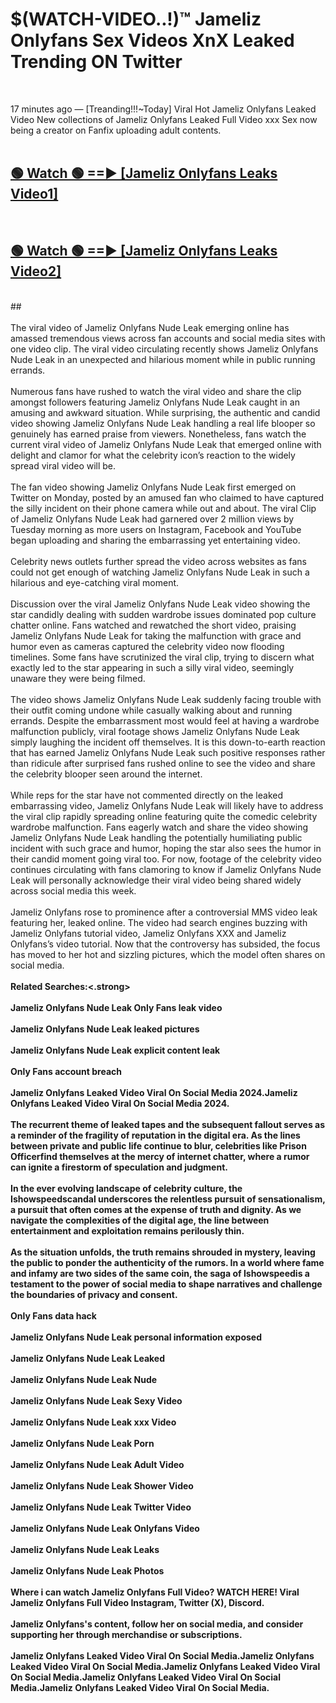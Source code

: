 # $(WATCH-VIDEO..!)™ Jameliz Onlyfans Sex Videos XnX Leaked Trending ON Twitter<br>
<br>

17 minutes ago — [Treanding!!!~Today] Viral Hot Jameliz Onlyfans Leaked Video New collections of Jameliz Onlyfans Leaked Full Video xxx Sex now being a creator on Fanfix uploading adult contents.
<br>
 <br>

##  <a href="https://best2vid.blogspot.com?title=Jameliz_Onlyfans">🟢 Watch 🟢 ==► [Jameliz Onlyfans Leaks Video1]</a><br>
  <br>

##  <a href="https://best2vid.blogspot.com?title=Jameliz_Onlyfans">🟢 Watch 🟢 ==► [Jameliz Onlyfans Leaks Video2]</a><br>
  <br>
  ##
  <br>
  <br>
The viral video of Jameliz Onlyfans Nude Leak emerging online has amassed tremendous views across fan accounts and social media sites with one video clip. The viral video circulating recently shows Jameliz Onlyfans Nude Leak in an unexpected and hilarious moment while in public running errands.
<br><br>
Numerous fans have rushed to watch the viral video and share the clip amongst followers featuring Jameliz Onlyfans Nude Leak caught in an amusing and awkward situation. While surprising, the authentic and candid video showing Jameliz Onlyfans Nude Leak handling a real life blooper so genuinely has earned praise from viewers. Nonetheless, fans watch the current viral video of Jameliz Onlyfans Nude Leak that emerged online with delight and clamor for what the celebrity icon’s reaction to the widely spread viral video will be.
<br><br>
The fan video showing Jameliz Onlyfans Nude Leak first emerged on Twitter on Monday, posted by an amused fan who claimed to have captured the silly incident on their phone camera while out and about. The viral Clip of Jameliz Onlyfans Nude Leak had garnered over 2 million views by Tuesday morning as more users on Instagram, Facebook and YouTube began uploading and sharing the embarrassing yet entertaining video.
<br><br>
Celebrity news outlets further spread the video across websites as fans could not get enough of watching Jameliz Onlyfans Nude Leak in such a hilarious and eye-catching viral moment.
<br><br>
Discussion over the viral Jameliz Onlyfans Nude Leak video showing the star candidly dealing with sudden wardrobe issues dominated pop culture chatter online. Fans watched and rewatched the short video, praising Jameliz Onlyfans Nude Leak for taking the malfunction with grace and humor even as cameras captured the celebrity video now flooding timelines. Some fans have scrutinized the viral clip, trying to discern what exactly led to the star appearing in such a silly viral video, seemingly unaware they were being filmed.
<br><br>
The video shows Jameliz Onlyfans Nude Leak suddenly facing trouble with their outfit coming undone while casually walking about and running errands. Despite the embarrassment most would feel at having a wardrobe malfunction publicly, viral footage shows Jameliz Onlyfans Nude Leak simply laughing the incident off themselves. It is this down-to-earth reaction that has earned Jameliz Onlyfans Nude Leak such positive responses rather than ridicule after surprised fans rushed online to see the video and share the celebrity blooper seen around the internet.
<br><br>
While reps for the star have not commented directly on the leaked embarrassing video, Jameliz Onlyfans Nude Leak will likely have to address the viral clip rapidly spreading online featuring quite the comedic celebrity wardrobe malfunction. Fans eagerly watch and share the video showing Jameliz Onlyfans Nude Leak handling the potentially humiliating public incident with such grace and humor, hoping the star also sees the humor in their candid moment going viral too. For now, footage of the celebrity video continues circulating with fans clamoring to know if Jameliz Onlyfans Nude Leak will personally acknowledge their viral video being shared widely across social media this week.
<br><br>
Jameliz Onlyfans rose to prominence after a controversial MMS video leak featuring her, leaked online. The video had search engines buzzing with Jameliz Onlyfans tutorial video, Jameliz Onlyfans XXX and Jameliz Onlyfans’s video tutorial. Now that the controversy has subsided, the focus has moved to her hot and sizzling pictures, which the model often shares on social media.
<br><br>
<strong>Related Searches:<.strong>
<br><br>
Jameliz Onlyfans Nude Leak Only Fans leak video
<br><br>
Jameliz Onlyfans Nude Leak leaked pictures
<br><br>
Jameliz Onlyfans Nude Leak explicit content leak
<br><br>
Only Fans account breach
<br><br>
Jameliz Onlyfans Leaked Video Viral On Social Media 2024.Jameliz Onlyfans Leaked Video Viral On Social Media 2024.
<br><br>
The recurrent theme of leaked tapes and the subsequent fallout serves as a reminder of the fragility of reputation in the digital era. As the lines between private and public life continue to blur, celebrities like Prison Officerfind themselves at the mercy of internet chatter, where a rumor can ignite a firestorm of speculation and judgment.
<br><br>
In the ever evolving landscape of celebrity culture, the Ishowspeedscandal underscores the relentless pursuit of sensationalism, a pursuit that often comes at the expense of truth and dignity. As we navigate the complexities of the digital age, the line between entertainment and exploitation remains perilously thin.
<br><br>
As the situation unfolds, the truth remains shrouded in mystery, leaving the public to ponder the authenticity of the rumors. In a world where fame and infamy are two sides of the same coin, the saga of Ishowspeedis a testament to the power of social media to shape narratives and challenge the boundaries of privacy and consent.
<br><br>
Only Fans data hack
<br><br>
Jameliz Onlyfans Nude Leak personal information exposed
<br><br>
Jameliz Onlyfans Nude Leak Leaked
<br><br>
Jameliz Onlyfans Nude Leak Nude
<br><br>
Jameliz Onlyfans Nude Leak Sexy Video
<br><br>
Jameliz Onlyfans Nude Leak xxx Video
<br><br>
Jameliz Onlyfans Nude Leak Porn
<br><br>
Jameliz Onlyfans Nude Leak Adult Video
<br><br>
Jameliz Onlyfans Nude Leak Shower Video
<br><br>
Jameliz Onlyfans Nude Leak Twitter Video
<br><br>
Jameliz Onlyfans Nude Leak Onlyfans Video
<br><br>
Jameliz Onlyfans Nude Leak Leaks
<br><br>
Jameliz Onlyfans Nude Leak Photos
<br><br>
Where i can watch Jameliz Onlyfans Full Video? WATCH HERE! Viral Jameliz Onlyfans Full Video Instagram, Twitter (X), Discord.
<br><br>
Jameliz Onlyfans's content, follow her on social media, and consider supporting her through merchandise or subscriptions.
<br><br>
Jameliz Onlyfans Leaked Video Viral On Social Media.Jameliz Onlyfans Leaked Video Viral On Social Media.Jameliz Onlyfans Leaked Video Viral On Social Media.Jameliz Onlyfans Leaked Video Viral On Social Media.Jameliz Onlyfans Leaked Video Viral On Social Media.